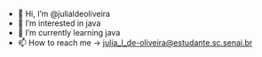 - 👋 Hi, I’m @julialdeoliveira
- 👀 I’m interested in java
- 🌱 I’m currently learning java
- 📫 How to reach me -> julia_l_de-oliveira@estudante.sc.senai.br


<!---
julialdeoliveira/julialdeoliveira is a ✨ special ✨ repository because its `README.md` (this file) appears on your GitHub profile.
You can click the Preview link to take a look at your changes.
--->

